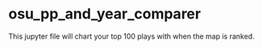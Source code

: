 # osu_pp_and_year_comparer
This jupyter file will chart your top 100 plays with when the map is ranked.
